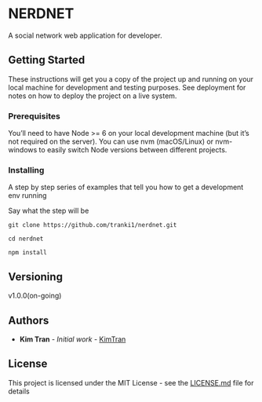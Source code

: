 # NERDNET

A social network web application for developer.

## Getting Started

These instructions will get you a copy of the project up and running on your local machine for development and testing purposes. See deployment for notes on how to deploy the project on a live system.

### Prerequisites

You’ll need to have Node >= 6 on your local development machine (but it’s not required on the server). You can use nvm (macOS/Linux) or nvm-windows to easily switch Node versions between different projects.

### Installing

A step by step series of examples that tell you how to get a development env running

Say what the step will be

```
git clone https://github.com/tranki1/nerdnet.git

cd nerdnet

npm install
```

## Versioning

v1.0.0(on-going)

## Authors

- **Kim Tran** - _Initial work_ - [KimTran](https://github.com/tranki1)

## License

This project is licensed under the MIT License - see the [LICENSE.md](LICENSE.md) file for details
